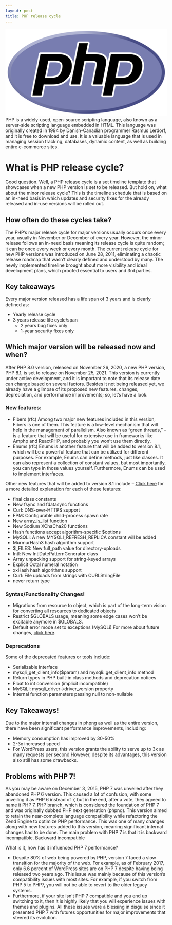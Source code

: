 ```yaml
---
layout: post
title: PHP release cycle
---
```

<div class="row">
    <div class="col-sm-2">
        <img src="/images/php-logo.png" alt="PHP logo"/>
    </div>
    <div class="col-sm-10">
        PHP is a widely-used, open-source scripting language, also known as a server-side scripting language embedded in HTML. This language was originally created in 1994 by Danish-Canadian programmer Rasmus Lerdorf, and it is free to download and use. It is a valuable language that is used in managing session tracking, databases, dynamic content, as well as building entire e-commerce sites.
    </div>
</div>

<meta property="og:title" content="PHP Release Cycle" />
<meta property="og:description" content="PHP follows a structured release cycle with major versions released annually, typically in November or December. Each major version has a lifespan of three years: two years of active support for bug fixes, followed by one year of security fixes only." />
<meta property="og:type" content="article" />
<meta property="og:url" content="https://blog.released.info/2021/06/04/PHP-releases.html" />
<meta property="og:image" content="https://blog.released.info/images/php-logo.png" />
<meta property="article:author" content="Released.info Blog Team" />
<meta property="article:published_time" content="2021-06-04" />


# What is PHP release cycle?
Good question. Well, a PHP release cycle is a set timeline template that showcases when a new PHP version is set to be released. But hold on, what about the minor release cycle? This is the timeline schedule that is based on an in-need basis in which updates and security fixes for the already released and in-use versions will be rolled out.

## How often do these cycles take? 

The PHP’s major release cycle for major versions usually occurs once every year, usually in November or December of every year. However, the minor release follows an in-need basis meaning its release cycle is quite random; it can be once every week or every month.
The current release cycle for new PHP versions was introduced on June 28, 2011, eliminating a chaotic release roadmap that wasn’t clearly defined and understood by many. The newly implemented timeline brought about more visibility and ideal development plans, which proofed essential to users and 3rd parties.

## Key takeaways
Every major version released has a life span of 3 years and is clearly defined as: 
 * Yearly release cycle
 * 3 years release life cycle/span
   * 2 years bug fixes only
   * 1-year security fixes only

## Which major version will be released now and when?
After PHP 8.0 version, released on November 26, 2020, a new PHP version, PHP 8.1, is set to release on November 25, 2021. This version is currently under active development, and it is important to note that its release date can change based on several factors.
Besides it not being released yet, we already have a glimpse of its proposed new features, changes, depreciation, and performance improvements; so, let’s have a look.

### New features:
 * Fibers (rfc)
Among two major new features included in this version, Fibers is one of them. This feature is a low-level mechanism that will help in the management of parallelism. Also known as “green threads,” – is a feature that will be useful for extensive use in frameworks like Amphp and ReactPHP, and probably you won’t use them directly. 
 * Enums (rfc)
Enums is another feature that will be added to version 8.1, which will be a powerful feature that can be utilized for different purposes. For example, Enums can define methods, just like classes. It can also represent a collection of constant values, but most importantly, you can type in those values yourself. Furthermore, Enums can be used to implement interfaces.

Other new features that will be added to version 8.1 include – [Click here](https://php.watch/versions/8.1) for a more detailed explanation for each of these features:
 * final class constants
 * New fsync and fdatasync functions
 * Curl: DNS-over-HTTPS support
 * FPM: Configurable child-process spawn rate
 * New array_is_list function
 * New Sodium XChaCha20 functions
 * Hash functions accept algorithm-specific $options
 * MySQLi: A new MYSQLI_REFRESH_REPLICA constant will be added
 * MurmurHash3 hash algorithm support
 * $_FILES: New full_path value for directory-uploads
 * Intl: New IntlDatePatternGenerator class
 * Array unpacking support for string-keyed arrays
 * Explicit Octal numeral notation
 * xxHash hash algorithms support
 * Curl: File uploads from strings with CURLStringFile
 * never return type

### Syntax/Functionality Changes!

 * Migrations from resource to object, which is part of the long-term vision for converting all resources to dedicated objects
 * Restrict $GLOBALS usage, meaning some edge cases won’t be excitable anymore in $GLOBALS.
 * Default error mode set to exceptions (MySQLi)
For more about future changes, [click here](https://php.watch/versions/8.1).

### Deprecations
Some of the deprecated features or tools include:
 * Serializable interface 
 * mysqli_get_client_info($param) and mysqli::get_client_info method 
 * Return types in PHP built-in class methods and deprecation notices
 * Float to int conversion (implicit incompatible)
 * MySQLi: mysqli_driver->driver_version property 
 * Internal function parameters passing null to non-nullable 

## Key Takeaways!
Due to the major internal changes in phpng as well as the entire version, there have been significant performance improvements, including:
 * Memory consumption has improved by 30-50%  
 * 2-3x increased speed
 * For WordPress users, this version grants the ability to serve up to 3x as many requests per second
However, despite its advantages, this version also still has some drawbacks.

## Problems with PHP 7!

As you may be aware on December 3, 2015, PHP 7 was unveiled after they abandoned PHP 6 version. This caused a lot of confusion, with some unveiling it as PHP 6 instead of 7, but in the end, after a vote, they agreed to name it PHP 7. 
PHP branch, which is considered the foundation of PHP 7 and was originally dubbed PHP next generation (phpng). This version aimed to retain the near-complete language compatibility while refactoring the Zend Engine to optimize PHP performance. This was one of many changes along with new features added to this version, meaning significant internal changes had to be done. The main problem with PHP 7 is that it is backward incompatible.
Backward incompatible

What is it, how has it influenced PHP 7 performance?
 * Despite 80% of web being powered by PHP, version 7 faced a slow transition for the majority of the web. For example, as of February 2017, only 6.6 percent of WordPress sites are on PHP 7 despite having being released two years ago. This issue was mainly because of this version’s compatibility issues with most sites. For example, if you switch from PHP 5 to PHP7, you will not be able to revert to the older legacy systems.
 * Furthermore, if your site isn’t PHP 7 compatible and you end up switching to it, then it is highly likely that you will experience issues with themes and plugins.
All these issues were a blessing in disguise since it presented PHP 7 with futures opportunities for major improvements that steered its evolution.  
